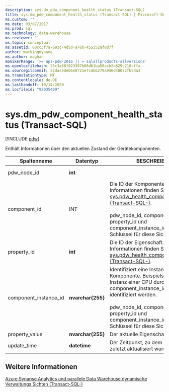 ```yaml
---
description: sys.dm_pdw_component_health_status (Transact-SQL)
title: sys.dm_pdw_component_health_status (Transact-SQL) | Microsoft-Dokumentation
ms.custom: ''
ms.date: 03/07/2017
ms.prod: sql
ms.technology: data-warehouse
ms.reviewer: ''
ms.topic: conceptual
ms.assetid: 68cc3f7a-693c-4d5d-a76b-455352af8d7f
author: markingmyname
ms.author: maghan
monikerRange: '>= aps-pdw-2016 || = sqlallproducts-allversions'
ms.openlocfilehash: 25c3a68f023397b08d61ba58acb2a829c218cffa
ms.sourcegitcommit: 22dacedeb6e8721e7cdb6279a946d4002cfb5da3
ms.translationtype: MT
ms.contentlocale: de-DE
ms.lasthandoff: 10/14/2020
ms.locfileid: "92035409"
---
```

# <a name="sysdm_pdw_component_health_status-transact-sql"></a>sys.dm_pdw_component_health_status (Transact-SQL)
[!INCLUDE [pdw](../../includes/applies-to-version/pdw.md)]

  Enthält Informationen über den aktuellen Zustand der Gerätekomponenten.  
  
|Spaltenname|Datentyp|BESCHREIBUNG|Range|  
|-----------------|---------------|-----------------|-----------|  
|pdw_node_id|**int**||Nicht NULL|  
|component_id|INT|Die ID der Komponente. Weitere Informationen finden Sie unter [sys.pdw_health_components &#40;Transact-SQL-&#41;](../../relational-databases/system-catalog-views/sys-pdw-health-components-transact-sql.md).<br /><br /> pdw_node_id, component_id, property_id und component_instance_id bilden den Schlüssel für diese Sicht.|Nicht NULL|  
|property_id|**int**|Die ID der Eigenschaft. Weitere Informationen finden Sie unter [sys.pdw_health_component_properties &#40;Transact-SQL-&#41;](../../relational-databases/system-catalog-views/sys-pdw-health-component-properties-transact-sql.md).|NOT NULL|  
|component_instance_id|**nvarchar(255)**|Identifiziert eine Instanz einer Komponente. Beispielsweise kann eine Instanz einer CPU durch component_instance_id = ' CPU1 ' identifiziert werden.<br /><br /> pdw_node_id, component_id, property_id und component_instance_id bilden den Schlüssel für diese Sicht.|NOT NULL|  
|property_value|**nvarchar(255)**|Der aktuelle Eigenschafts Wert.|NULL|  
|update_time|**datetime**|Der Zeitpunkt, zu dem die Metrik zuletzt aktualisiert wurde.|NOT NULL|  
  
## <a name="see-also"></a>Weitere Informationen  
 [Azure Synapse Analytics und parallele Data Warehouse dynamische Verwaltungs Sichten &#40;Transact-SQL-&#41;](../../relational-databases/system-dynamic-management-views/sql-and-parallel-data-warehouse-dynamic-management-views.md)  
  
  
